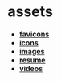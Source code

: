 <!-- generated by markdown-notes-tree -->

# assets

<!-- optional markdown-notes-tree directory description starts here -->

<!-- optional markdown-notes-tree directory description ends here -->

- [**favicons**](favicons)
- [**icons**](icons)
- [**images**](images)
- [**resume**](resume)
- [**videos**](videos)
